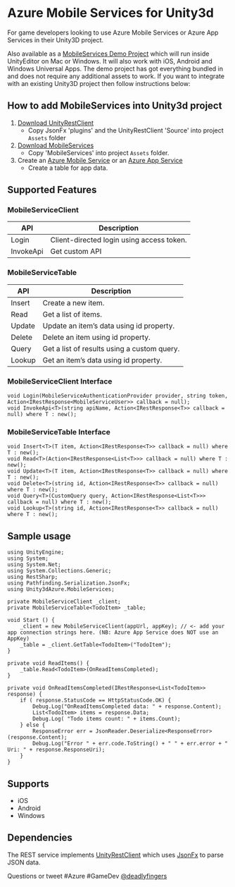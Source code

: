 # Azure Mobile Services for Unity3d
For game developers looking to use Azure Mobile Services or Azure App Services in their Unity3D project.

Also available as a [MobileServices Demo Project](https://github.com/Unity3dAzure/MobileServicesDemo) which will run inside UnityEditor on Mac or Windows. It will also work with iOS, Android and Windows Universal Apps. The demo project has got everything bundled in and does not require any additional assets to work. If you want to integrate with an existing Unity3D project then follow instructions below:

## How to add MobileServices into Unity3d project
1. [Download UnityRestClient](https://github.com/ProjectStratus/UnityRestClient/archive/master.zip)
 	* Copy JsonFx 'plugins' and the UnityRestClient 'Source' into project `Assets` folder
2. [Download MobileServices](https://github.com/Unity3dAzure/MobileServices/archive/master.zip)  
	* Copy 'MobileServices' into project `Assets` folder.
3. Create an [Azure Mobile Service](https://manage.windowsazure.com) or an [Azure App Service](https://portal.azure.com)
	* Create a table for app data.

## Supported Features
### MobileServiceClient
API | Description
--- | -----------
Login | Client-directed login using access token.
InvokeApi | Get custom API

### MobileServiceTable
API | Description
--- | -----------
Insert | Create a new item.
Read | Get a list of items.
Update | Update an item’s data using id property.
Delete | Delete an item using id property.  
Query | Get a list of results using a custom query.
Lookup | Get an item’s data using id property.

### MobileServiceClient Interface
	void Login(MobileServiceAuthenticationProvider provider, string token, Action<IRestResponse<MobileServiceUser>> callback = null);
	void InvokeApi<T>(string apiName, Action<IRestResponse<T>> callback = null) where T : new();

### MobileServiceTable Interface
	void Insert<T>(T item, Action<IRestResponse<T>> callback = null) where T : new();
	void Read<T>(Action<IRestResponse<List<T>>> callback = null) where T : new();
	void Update<T>(T item, Action<IRestResponse<T>> callback = null) where T : new();
	void Delete<T>(string id, Action<IRestResponse<T>> callback = null) where T : new();
	void Query<T>(CustomQuery query, Action<IRestResponse<List<T>>> callback = null) where T : new();
	void Lookup<T>(string id, Action<IRestResponse<T>> callback = null) where T : new();


## Sample usage
```
using UnityEngine;
using System;
using System.Net;
using System.Collections.Generic;
using RestSharp;
using Pathfinding.Serialization.JsonFx;
using Unity3dAzure.MobileServices;

```

```
private MobileServiceClient _client;
private MobileServiceTable<TodoItem> _table;
```

```
void Start () {
	_client = new MobileServiceClient(appUrl, appKey); // <- add your app connection strings here. (NB: Azure App Service does NOT use an AppKey)
	_table = _client.GetTable<TodoItem>("TodoItem");
}
```
```
private void ReadItems() {
	_table.Read<TodoItem>(OnReadItemsCompleted);
}

private void OnReadItemsCompleted(IRestResponse<List<TodoItem>> response) {
	if ( response.StatusCode == HttpStatusCode.OK) {
		Debug.Log("OnReadItemsCompleted data: " + response.Content);
		List<TodoItem> items = response.Data;
		Debug.Log( "Todo items count: " + items.Count);
	} else {
		ResponseError err = JsonReader.Deserialize<ResponseError>(response.Content);
		Debug.Log("Error " + err.code.ToString() + " " + err.error + " Uri: " + response.ResponseUri);
	}
}
```

## Supports
* iOS
* Android
* Windows

## Dependencies
The REST service implements [UnityRestClient](https://github.com/ProjectStratus/UnityRestClient) which uses [JsonFx](https://bitbucket.org/TowerOfBricks/jsonfx-for-unity3d-git/) to parse JSON data.

Questions or tweet #Azure #GameDev [@deadlyfingers](https://twitter.com/deadlyfingers)

